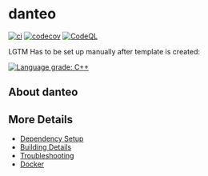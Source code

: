 # danteo

[![ci](https://github.com/rduckengineer/danteo/actions/workflows/ci.yml/badge.svg)](https://github.com/rduckengineer/danteo/actions/workflows/ci.yml)
[![codecov](https://codecov.io/gh/rduckengineer/danteo/branch/main/graph/badge.svg)](https://codecov.io/gh/rduckengineer/danteo)
[![CodeQL](https://github.com/rduckengineer/danteo/actions/workflows/codeql-analysis.yml/badge.svg)](https://github.com/rduckengineer/danteo/actions/workflows/codeql-analysis.yml)

LGTM Has to be set up manually after template is created:

[![Language grade: C++](https://img.shields.io/lgtm/grade/cpp/github/rduckengineer/danteo)](https://lgtm.com/projects/g/rduckengineer/danteo/context:cpp)

## About danteo



## More Details

 * [Dependency Setup](README_dependencies.md)
 * [Building Details](README_building.md)
 * [Troubleshooting](README_troubleshooting.md)
 * [Docker](README_docker.md)
